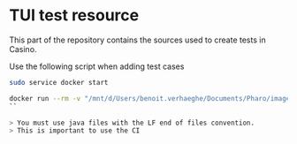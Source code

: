 # TUI test resource

This part of the repository contains the sources used to create tests in Casino.

Use the following script when adding test cases

````sh
sudo service docker start

docker run --rm -v "/mnt/d/Users/benoit.verhaeghe/Documents/Pharo/images/Omaje02/pharo-local/iceberg/badetitou/Casino/tests-resources/tUI/hello:/src" -v "/mnt/d/Users/benoit.verhaeghe/Documents/Pharo/images/Omaje02/pharo-local/iceberg/badetitou/Casino/tests-resources/tUI/lib:/dependency" ghcr.io/evref-bl/verveinej:v3.0.13 -format json -alllocals -anchor assoc -o tests.json
``

> You must use java files with the LF end of files convention.
> This is important to use the CI
